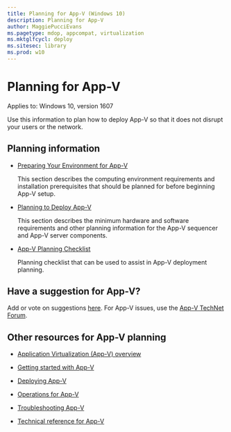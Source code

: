 ```yaml
---
title: Planning for App-V (Windows 10)
description: Planning for App-V
author: MaggiePucciEvans
ms.pagetype: mdop, appcompat, virtualization
ms.mktglfcycl: deploy
ms.sitesec: library
ms.prod: w10
---
```



# Planning for App-V

Applies to: Windows 10, version 1607

Use this information to plan how to deploy App-V so that it does not disrupt your users or the network.

## Planning information

-   [Preparing Your Environment for App-V](appv-preparing-your-environment.md)

    This section describes the computing environment requirements and installation prerequisites that should be planned for before beginning App-V setup.

-   [Planning to Deploy App-V](appv-planning-to-deploy-appv.md)

    This section describes the minimum hardware and software requirements and other planning information for the App-V sequencer and App-V server components.

-   [App-V Planning Checklist](appv-planning-checklist.md)

    Planning checklist that can be used to assist in App-V deployment planning.

## Have a suggestion for App-V?

Add or vote on suggestions [here](http://appv.uservoice.com/forums/280448-microsoft-application-virtualization). For App-V issues, use the [App-V TechNet Forum](https://social.technet.microsoft.com/Forums/en-US/home?forum=mdopappv).

## Other resources for App-V planning

-   [Application Virtualization (App-V) overview](appv-for-windows.md)

-   [Getting started with App-V](appv-getting-started.md)

-   [Deploying App-V](appv-deploying-appv.md)

-   [Operations for App-V](appv-operations.md)

-   [Troubleshooting App-V](appv-troubleshooting.md)

-   [Technical reference for App-V](appv-technical-reference.md)

